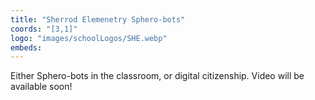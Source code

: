 ```yaml
---
title: "Sherrod Elemenetry Sphero-bots"
coords: "[3,1]"
logo: "images/schoolLogos/SHE.webp"
embeds: 
---
```


Either Sphero-bots in the classroom, or digital citizenship.  Video will be available soon!
